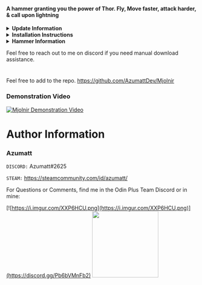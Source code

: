 #### A hammer granting you the power of Thor. Fly, Move faster, attack harder, & call upon lightning

<details><summary><b>Update Information</b></summary>

### v1.4.4

- Update things
- Add Tool Tier
- Add localization support for Chinese, French, German, Japanese, Korean, Russian, Portuguese, and Spanish

### v1.4.1/1.4.2/v1.4.3

- Update Item Manager and ServerSync internally. Warning, this will mess up your configuration file for this mod. Please reconfigure it.

### v1.4.0

- `Note:` You will need to regenerate your configuration file. The file name has changed to fall in line with my other
  mods. It is now `Azumatt.Mjolnir.cfg`
- The internal GUID has changed. This might mean if you're already using the mod, you would need to delete the potential
  duplicate dll that will be created.
- Update ServerSync
- Add FileWatcher. Can now also live update when the configuration file is changed directly and not through the
  Configuration Manager.
- Fix some of the animations not playing correctly.
- Move to my version of ItemManager.
- Add Localization support.
- Add VersionHandshake. This will allow the mod to kick players that are not using the same version of the mod as the
  server.
- I plan on adding more things to this mod again soon, keep an eye out!

### v1.3.0

- Fix animation bug if using DebugFly and Mjolnir Flight at the same time and it gets toggled off causing you to "fly"
  while walking.
- Add ability to deny flight and give clients ability to change the hotkey that activates it.
- Configurable message when flight is denied. Leave blank to display nothing.
- Add to the config description for each option what is synced with server and what is not.

### v1.2.0 update information

- Fix flight animations after Hearth & Home update

### v1.1.1 update information

- Allow flight even with anticheat present.
- Flying now spends stamina. Flying faster spends more. Running out of stamina or unequipping Mjolnir will disable
  flight.

### v1.1.0 update information

- Add flying animations and ability to enter debug fly mode when holding Mjolnir (Press Z to enter debugfly)

### v1.0.2 update information

- Added more configuration options. These relate to damage and crafting. The hammer defaults to not be craftable. (
  Reminder: You must install client and server side for configuration syncing)

</details>

<details><summary><b>Installation Instructions</b></summary>

### Windows (Steam)

1. Locate your game folder manually or start Steam client and :
   a. Right click the Valheim game in your steam library
   b. "Go to Manage" -> "Browse local files"
   c. Steam should open your game folder
2. Extract the contents of the archive into the BepInEx\plugins folder
3. Locate azumatt.Mjolnir.cfg and azumatt.Mjolnir.Localization.cfg under BepInEx\config and configure the mod to your
   needs

### Server

Must be installed on both the client and the server for syncing to work properly.

1. Locate your BepInEx folder manually and :
   a. Extract the contents of the archive into the BepInEx folder.
   b. Launch your game at least once to generate the config file needed if you haven't already done so.
   c. Locate Azumatt.Mjolnir.cfg under BepInEx\config on your machine and configure the mod to your needs. If you are
   forcing configurations, these settings will be what everyone synchronizes to.
2. Reboot your server. All clients will now sync to the server's config file even if theirs differs. Config Manager mod
   changes will only apply if the person changing the configuration is an Admin on the server. The changes will be
   reflected live if the admin changes them while in game.

</details>

<details><summary><b>Hammer Information</b></summary>

The hammer is NOT craftable by default!!! It's meant to be a god weapon, but you can make it craftable.

`Prefab Name` = Mjolnir

### Default Cost:

- FineWood `(30)`
- Stone `(30)`
- SledgeIron `(1)`
- DragonTear `(3)`

</details>




Feel free to reach out to me on discord if you need manual download assistance.

#

Feel free to add to the repo.
https://github.com/AzumattDev/Mjolnir

### Demonstration Video

[![Mjolnir Demonstration Video](https://img.youtube.com/vi/qp9Vn9hVX5w/0.jpg)](https://youtu.be/qp9Vn9hVX5w)

# Author Information

### Azumatt

`DISCORD:` Azumatt#2625

`STEAM:` https://steamcommunity.com/id/azumatt/

For Questions or Comments, find me in the Odin Plus Team Discord or in mine:

[![https://i.imgur.com/XXP6HCU.png](https://i.imgur.com/XXP6HCU.png)](https://discord.gg/Pb6bVMnFb2)
<a href="https://discord.gg/pdHgy6Bsng"><img src="https://i.imgur.com/Xlcbmm9.png" href="https://discord.gg/pdHgy6Bsng" width="175" height="175"></a>
